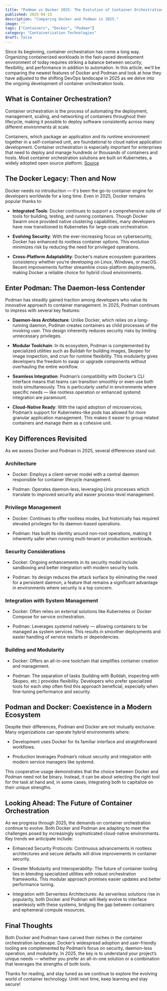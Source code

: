 ```yaml
---
title: "Podman vs Docker 2025: The Evolution of Container Orchestration"
published: 2025-04-15
description: "Comparing Docker and Podman in 2025."
image: ""
tags: ["Containers", "Docker", "Podman"]
category: "Containerization Technologies"
draft: false
---
```


Since its beginning, container orchestration has come a long way. Organizing containerized workloads in the fast-paced development environment of today requires striking a balance between security, flexibility, and performance in addition to automation. In this article, we'll be comparing the newest features of Docker and Podman and look at how they have adjusted to the shifting DevOps landscape in 2025 as we delve into the ongoing development of container orchestration tools.

## What is Container Orchestration?

Container orchestration is the process of automating the deployment, management, scaling, and networking of containers throughout their lifecycle, making it possible to deploy software consistently across many different environments at scale.

Containers, which package an application and its runtime environment together in a self-contained unit, are foundational to cloud native application development. Container orchestration is especially important for enterprises that need to deploy and manage hundreds or thousands of containers and hosts. Most container orchestration solutions are built on Kubernetes, a widely adopted open source platform. [Source](https://www.redhat.com/en/topics/containers/what-is-container-orchestration)

## The Docker Legacy: Then and Now

Docker needs no introduction — it's been the go-to container engine for developers worldwide for a long time. Even in 2025, Docker remains popular thanks to:

- **Integrated Tools**: Docker continues to support a comprehensive suite of tools for building, testing, and running containers. Though Docker Swarm once provided native clustering capabilities, many developers have now transitioned to Kubernetes for large-scale orchestration.

- **Evolving Security**: With the ever-increasing focus on cybersecurity, Docker has enhanced its rootless container options. This evolution minimizes risk by reducing the need for privileged operations.

- **Cross-Platform Adaptability**: Docker’s mature ecosystem guarantees consistency whether you’re developing on Linux, Windows, or macOS. Recent improvements further streamline cross-platform deployments, making Docker a reliable choice for hybrid cloud environments.

## Enter Podman: The Daemon-less Contender

Podman has steadily gained traction among developers who value its innovative approach to container management. In 2025, Podman continues to impress with several key features:

- **Daemon-less Architecture**: Unlike Docker, which relies on a long-running daemon, Podman creates containers as child processes of the invoking user. This design inherently reduces security risks by limiting unnecessary privileges.

- **Modular Toolchain**: In its ecosystem, Podman is complemented by specialized utilities such as Buildah for building images, Skopeo for image inspection, and crun for runtime flexibility. This modularity gives developers the freedom to swap or upgrade components without overhauling the entire workflow.

- **Seamless Integration**: Podman’s compatibility with Docker’s CLI interface means that teams can transition smoothly or even use both tools simultaneously. This is particularly useful in environments where specific needs — like rootless operation or enhanced systemd integration are paramount.

- **Cloud-Native Ready**: With the rapid adoption of microservices, Podman’s support for Kubernetes-like pods has allowed for more granular application management. This makes it easier to group related containers and manage them as a cohesive unit.

## Key Differences Revisited

As we assess Docker and Podman in 2025, several differences stand out:

### Architecture

- Docker: Employs a client-server model with a central daemon responsible for container lifecycle management.

- Podman: Operates daemon-less, leveraging Unix processes which translate to improved security and easier process-level management.

### Privilege Management

- Docker: Continues to offer rootless modes, but historically has required elevated privileges for its daemon-based operations.

- Podman: Has built its identity around non-root operations, making it inherently safer when running multi-tenant or production workloads.

### Security Considerations

- Docker: Ongoing enhancements in its security model include sandboxing and better integration with modern security tools.

- Podman: Its design reduces the attack surface by eliminating the need for a persistent daemon, a feature that remains a significant advantage in environments where security is a top concern.

### Integration with System Management

- Docker: Often relies on external solutions like Kubernetes or Docker Compose for service orchestration.

- Podman: Leverages systemd natively — allowing containers to be managed as system services. This results in smoother deployments and easier handling of service restarts or dependencies.

### Building and Modularity

- Docker: Offers an all-in-one toolchain that simplifies container creation and management.

- Podman: The separation of tasks (building with Buildah, inspecting with Skopeo, etc.) provides flexibility. Developers who prefer specialized tools for each step often find this approach beneficial, especially when fine-tuning performance and security.

## Podman and Docker: Coexistence in a Modern Ecosystem

Despite their differences, Podman and Docker are not mutually exclusive. Many organizations can operate hybrid environments where:

- Development uses Docker for its familiar interface and straightforward workflows.

- Production leverages Podman’s robust security and integration with modern service managers like systemd.

This cooperative usage demonstrates that the choice between Docker and Podman need not be binary. Instead, it can be about selecting the right tool for the task at hand and, in some cases, integrating both to capitalize on their unique strengths.

## Looking Ahead: The Future of Container Orchestration

As we progress through 2025, the demands on container orchestration continue to evolve. Both Docker and Podman are adapting to meet the challenges posed by increasingly sophisticated cloud-native environments. Key trends we anticipate include:

- Enhanced Security Protocols: Continuous advancements in rootless architectures and secure defaults will drive improvements in container security.

- Greater Modularity and Interoperability: The future of container tooling lies in blending specialized utilities with robust orchestration frameworks. This modular approach promises easier updates and better performance tuning.

- Integration with Serverless Architectures: As serverless solutions rise in popularity, both Docker and Podman will likely evolve to interface seamlessly with these systems, bridging the gap between containers and ephemeral compute resources.

## Final Thoughts

Both Docker and Podman have carved their niches in the container orchestration landscape. Docker’s widespread adoption and user-friendly tooling are complemented by Podman’s focus on security, daemon-less operation, and modularity. In 2025, the key is to understand your project’s unique needs — whether you prefer an all-in-one solution or a combination that leverages the strengths of both tools.

Thanks for reading, and stay tuned as we continue to explore the evolving world of container technology. Until next time, keep learning and stay secure!